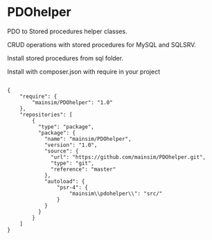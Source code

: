 # PDOhelper

PDO to Stored procedures helper classes.

CRUD operations with stored procedures for MySQL and SQLSRV.

Install stored procedures from sql folder.

Install with composer.json with require in your project

<code>
{
    "require": {
        "mainsim/PDOhelper": "1.0"
    },
    "repositories": [
        {
	      "type": "package",
	      "package": {
	        "name": "mainsim/PDOhelper",
	        "version": "1.0",
	        "source": {
	          "url": "https://github.com/mainsim/PDOhelper.git",
	          "type": "git",
	          "reference": "master"
	        },
	        "autoload": {
		        "psr-4": {
		            "mainsim\\pdohelper\\": "src/"
		        }
		    }
	      }
	    }
    ]
}
</code>
